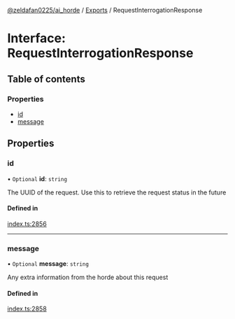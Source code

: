 [@zeldafan0225/ai_horde](../README.md) / [Exports](../modules.md) / RequestInterrogationResponse

# Interface: RequestInterrogationResponse

## Table of contents

### Properties

- [id](RequestInterrogationResponse.md#id)
- [message](RequestInterrogationResponse.md#message)

## Properties

### id

• `Optional` **id**: `string`

The UUID of the request. Use this to retrieve the request status in the future

#### Defined in

[index.ts:2856](https://github.com/ZeldaFan0225/ai_horde/blob/3212b20/index.ts#L2856)

___

### message

• `Optional` **message**: `string`

Any extra information from the horde about this request

#### Defined in

[index.ts:2858](https://github.com/ZeldaFan0225/ai_horde/blob/3212b20/index.ts#L2858)
